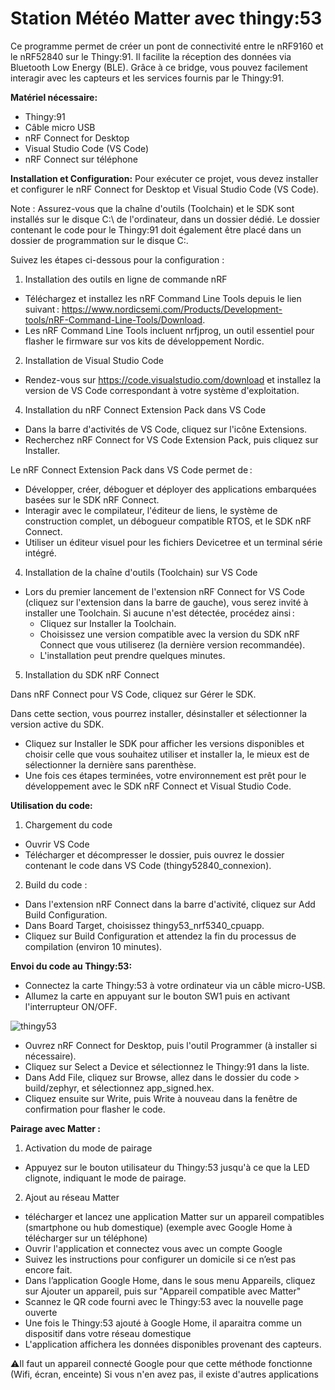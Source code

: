 # Station Météo Matter avec thingy:53

Ce programme permet de créer un pont de connectivité entre le nRF9160 et le nRF52840 sur le Thingy:91. Il facilite la réception des données via Bluetooth Low Energy (BLE). Grâce à ce bridge, vous pouvez facilement interagir avec les capteurs et les services fournis par le Thingy:91.

**Matériel nécessaire:**
- Thingy:91
- Câble micro USB
- nRF Connect for Desktop
- Visual Studio Code (VS Code)
- nRF Connect sur téléphone

**Installation et Configuration:**
Pour exécuter ce projet, vous devez installer et configurer le nRF Connect for Desktop et Visual Studio Code (VS Code). 

Note : Assurez-vous que la chaîne d'outils (Toolchain) et le SDK sont installés sur le disque C:\ de l'ordinateur, dans un dossier dédié. Le dossier contenant le code pour le Thingy:91 doit également être placé dans un dossier de programmation sur le disque C:\.

Suivez les étapes ci-dessous pour la configuration :
1. Installation des outils en ligne de commande nRF
  - Téléchargez et installez les nRF Command Line Tools depuis le lien suivant : https://www.nordicsemi.com/Products/Development-tools/nRF-Command-Line-Tools/Download.
  - Les nRF Command Line Tools incluent nrfjprog, un outil essentiel pour flasher le firmware sur vos kits de développement Nordic.

2. Installation de Visual Studio Code
  - Rendez-vous sur https://code.visualstudio.com/download et installez la version de VS Code correspondant à votre système d'exploitation.

4. Installation du nRF Connect Extension Pack dans VS Code
  - Dans la barre d'activités de VS Code, cliquez sur l'icône Extensions.
  - Recherchez nRF Connect for VS Code Extension Pack, puis cliquez sur Installer.

Le nRF Connect Extension Pack dans VS Code permet de :
  - Développer, créer, déboguer et déployer des applications embarquées basées sur le SDK nRF Connect.
  - Interagir avec le compilateur, l'éditeur de liens, le système de construction complet, un débogueur compatible RTOS, et le SDK nRF Connect.
  - Utiliser un éditeur visuel pour les fichiers Devicetree et un terminal série intégré.

4. Installation de la chaîne d'outils (Toolchain) sur VS Code
- Lors du premier lancement de l'extension nRF Connect for VS Code (cliquez sur l'extension dans la barre de gauche), vous serez invité à installer une Toolchain. Si aucune n'est détectée, procédez ainsi :
    - Cliquez sur Installer la Toolchain.
    - Choisissez une version compatible avec la version du SDK nRF Connect que vous utiliserez (la dernière version recommandée).
    - L'installation peut prendre quelques minutes.

5. Installation du SDK nRF Connect

Dans nRF Connect pour VS Code, cliquez sur Gérer le SDK.

Dans cette section, vous pourrez installer, désinstaller et sélectionner la version active du SDK.
- Cliquez sur Installer le SDK pour afficher les versions disponibles et choisir celle que vous souhaitez utiliser et installer la, le mieux est de sélectionner la dernière sans parenthèse.
- Une fois ces étapes terminées, votre environnement est prêt pour le développement avec le SDK nRF Connect et Visual Studio Code.

**Utilisation du code:**
1. Chargement du code
- Ouvrir VS Code
- Télécharger et décompresser le dossier, puis ouvrez le dossier contenant le code dans VS Code (thingy52840_connexion).

2. Build du code :
- Dans l'extension nRF Connect dans la barre d'activité, cliquez sur Add Build Configuration.
- Dans Board Target, choisissez thingy53_nrf5340_cpuapp.
- Cliquez sur Build Configuration et attendez la fin du processus de compilation (environ 10 minutes).

**Envoi du code au Thingy:53:**
- Connectez la carte Thingy:53 à votre ordinateur via un câble micro-USB.
- Allumez la carte en appuyant sur le bouton SW1 puis en activant l'interrupteur ON/OFF.

![thingy53](https://github.com/user-attachments/assets/3cd97461-9562-450e-85fc-998dda2f8b63)
-  Ouvrez nRF Connect for Desktop, puis l'outil Programmer (à installer si nécessaire).
- Cliquez sur Select a Device et sélectionnez le Thingy:91 dans la liste.
- Dans Add File, cliquez sur Browse, allez dans le dossier du code > build/zephyr, et sélectionnez app_signed.hex.
- Cliquez ensuite sur Write, puis Write à nouveau dans la fenêtre de confirmation pour flasher le code.

**Pairage avec Matter :**
1. Activation du mode de pairage
- Appuyez sur le bouton utilisateur du Thingy:53 jusqu'à ce que la LED clignote, indiquant le mode de pairage.

2. Ajout au réseau Matter
- télécharger et lancez une application Matter sur un appareil compatibles (smartphone ou hub domestique) (exemple avec Google Home à télécharger sur un téléphone)
- Ouvrir l'application et connectez vous avec un compte Google
- Suivez les instructions pour configurer un domicile si ce n’est pas encore fait.
- Dans l’application Google Home, dans le sous menu Appareils, cliquez sur Ajouter un appareil, puis sur "Appareil compatible avec Matter"
- Scannez le QR code fourni avec le Thingy:53 avec la nouvelle page ouverte
- Une fois le Thingy:53 ajouté à Google Home, il aparaitra comme un dispositif dans votre réseau domestique
- L'application affichera les données disponibles provenant des capteurs.

⚠️Il faut un appareil connecté Google pour que cette méthode fonctionne (Wifi, écran, enceinte)
Si vous n'en avez pas, il existe d'autres applications
